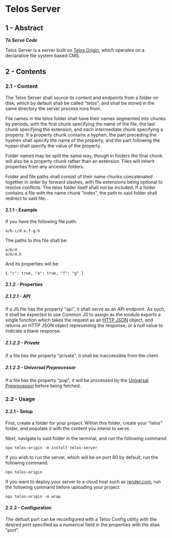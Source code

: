 # Telos Server

## 1 - Abstract

***To Serve Code***

Telos Server is a server built on [Telos Origin](https://github.com/Telos-Project/Telos-Origin),
which operates on a declarative file system based CMS.

## 2 - Contents

### 2.1 - Content

The Telos Server shall source its content and endpoints from a folder on disk, which by default
shall be called "telos", and shall be stored in the same directory the server process runs from.

File names in the telos folder shall have their names segmented into chunks by periods, with the
first chunk specifying the name of the file, the last chunk specifying the extension, and each
intermediate chunk specifying a property. If a property chunk contains a hyphen, the part preceding
the hyphen shall specify the name of the property, and the part following the hypen shall specify
the value of the property.

Folder names may be split the same way, though in folders the final chunk will also be a property
chunk rather than an extension. Files will inherit properties from any ancestor folders.

Folder and file paths shall consist of their name chunks concatenated together in order by forward
slashes, with file extensions being optional to resolve conflicts. The telos folder itself shall
not be included. If a folder contains a file with the name chunk "index", the path to said folder
shall redirect to said file.

#### 2.1.1 - Example

If you have the following file path:

    a/b.c/d.e.f-g.h

The paths to this file shall be:

    a/b/d
	a/b/d.h

And its properties will be:

    { "c": true, "e": true, "f": "g" }

#### 2.1.2 - Properties

##### 2.1.2.1 - API

If a JS file has the property "api", it shall serve as an API endpoint. As such, it shall be
expected to use Common JS to assign as the module exports a single function which takes the request
as an [HTTP JSON](https://github.com/Telos-Project/AutoCORS?tab=readme-ov-file#211---http-json)
object, and returns an HTTP JSON object representing the response, or a null value to indicate a
blank response.

##### 2.1.2.2 - Private

If a file has the property "private", it shall be inaccessible from the client.

##### 2.1.2.3 - Universal Preprocessor

If a file has the property "pup", it will be processed by the
[Universal Preprocessor](https://github.com/Telos-Project/Universal-Preprocessor) before being
fetched.

### 2.2 - Usage

#### 2.2.1 - Setup

First, create a folder for your project. Within this folder, create your "telos" folder, and
populate it with the content you intend to serve.

Next, navigate to said folder in the terminal, and run the following command:

    npx telos-origin -m install telos-server

If you wish to run the server, which will be on port 80 by default, run the following command:

    npx telos-origin

If you want to deploy your server to a cloud host such as [render.com](https://render.com/), run
the following command before uploading your project:

    npx telos-origin -m wrap

#### 2.2.2 - Configuration

The defualt port can be reconfigured with a Telos Config utility with the desired port specified as
a numerical field in the properties with the alias "port".